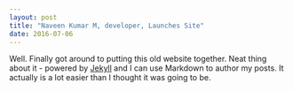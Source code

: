 ```yaml
---
layout: post
title: "Naveen Kumar M, developer, Launches Site"
date: 2016-07-06
---
```


Well. Finally got around to putting this old website together. Neat thing about it - powered by [Jekyll](http://jekyllrb.com) and I can use Markdown to author my posts. It actually is a lot easier than I thought it was going to be.
